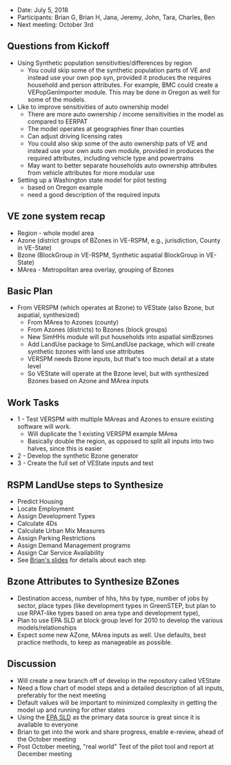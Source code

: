   - Date: July 5, 2018
  - Participants: Brian G, Brian H, Jana, Jeremy, John, Tara, Charles, Ben
  - Next meeting: October 3rd

## Questions from Kickoff
  - Using Synthetic population sensitivities/differences by region
    - You could skip some of the synthetic population parts of VE and instead use your own pop syn, provided it produces the requires household and person attributes.  For example, BMC could create a VEPopGenImporter module.  This may be done in Oregon as well for some of the models.
  - Like to improve sensitivities of auto ownership model
    - There are more auto ownership / income sensitivities in the model as compared to EERPAT
    - The model operates at geographies finer than counties
    - Can adjust driving licensing rates
    - You could also skip some of the auto ownership pats of VE and instead use your own auto own module, provided in produces the required attributes, including vehicle type and powertrains
    - May want to better separate households auto ownership attributes from vehicle attributes for more modular use
 - Setting up a Washington state model for pilot testing
    - based on Oregon example
    - need a good description of the required inputs

## VE zone system recap
  - Region - whole model area
  - Azone (district groups of BZones in VE-RSPM, e.g., jurisdiction, County in VE-State)
  - Bzone (BlockGroup in VE-RSPM, Synthetic aspatial BlockGroup in VE-State)
  - MArea - Metropolitan area overlay, grouping of Bzones 

## Basic Plan
  - From VERSPM (which operates at Bzone) to VEState (also Bzone, but aspatial, synthesized)
    - From MArea to Azones (county)
    - From Azones (districts) to Bzones (block groups)
    - New SimHHs module will put households into aspatial simBzones 
    - Add LandUse package to SimLandUse package, which will create synthetic bzones with land use attributes
    - VERSPM needs Bzone inputs, but that's too much detail at a state level
    - So VEState will operate at the Bzone level, but with synthesized Bzones based on Azone and MArea inputs

## Work Tasks
  - 1 - Test VERSPM with multiple MAreas and Azones to ensure existing software will work.
    - Will duplicate the 1 existing VERSPM example MArea
    - Basically double the region, as opposed to split all inputs into two halves, since this is easier
  - 2 - Develop the synthetic Bzone generator
  - 3 - Create the full set of VEState inputs and test

## RSPM LandUse steps to Synthesize
  - Predict Housing
  - Locate Employment
  - Assign Development Types
  - Calculate 4Ds
  - Calculate Urban Mix Measures
  - Assign Parking Restrictions
  - Assign Demand Management programs
  - Assign Car Service Availability
  - See [Brian's slides](https://github.com/gregorbj/VisionEval/wiki/documents/VE-STATE_Mtg2_final_20180705.pdf) for details about each step

## Bzone Attributes to Synthesize BZones
  - Destination access, number of hhs, hhs by type, number of jobs by sector, place types (like development types in GreenSTEP, but plan to use RPAT-like types based on area type and development type), 
  - Plan to use EPA SLD at block group level for 2010 to develop the various models/relationships
  - Expect some new AZone, MArea inputs as well. Use defaults, best practice methods, to keep as manageable as possible.  

## Discussion
  - Will create a new branch off of develop in the repository called VEState
  - Need a flow chart of model steps and a detailed description of all inputs, preferably for the next meeting
  - Default values will be important to minimized complexity in getting the model up and running for other states
  - Using the [EPA SLD](https://www.epa.gov/smartgrowth/smart-location-mapping#SLD) as the primary data source is great since it is available to everyone
  - Brian to get into the work and share progress, enable e-review, ahead of the October meeting
  - Post October meeting, "real world" Test of the pilot tool and report at December meeting
